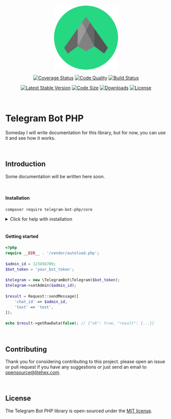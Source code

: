 <p align="center">
<img src="logo.png" alt="logo" width="200" height="200"/>
</p>
<p align="center">
  <a href="https://coveralls.io/r/telegram-bot-php/core?branch=master"><img src="https://coveralls.io/repos/telegram-bot-php/core/badge.png?branch=master" alt="Coverage Status" /></a> 
  <a href="https://scrutinizer-ci.com/g/telegram-bot-php/core/?branch=master"><img src="https://img.shields.io/scrutinizer/g/telegram-bot-php/core/master.svg?style=flat" alt="Code Quality" /></a>
  <a href="https://travis-ci.com/telegram-bot-php/core"><img src="https://travis-ci.com/telegram-bot-php/core.svg?branch=master" alt="Build Status" /></a>
</p>
<p align="center">
  <a href="https://packagist.org/packages/telegram-bot-php/core"><img src="https://img.shields.io/packagist/v/telegram-bot-php/core.svg" alt="Latest Stable Version" /></a>
  <a href="https://packagist.org/packages/telegram-bot-php/core"><img src="https://img.shields.io/github/languages/code-size/telegram-bot-php/core" alt="Code Size" /></a>
  <a href="https://packagist.org/packages/telegram-bot-php/core"><img src="https://img.shields.io/packagist/dt/telegram-bot-php/core" alt="Downloads" /></a>
  <a href="https://packagist.org/packages/telegram-bot-php/core"><img src="https://img.shields.io/github/license/telegram-bot-php/core" alt="License" /></a>
</p>

<br/>

# Telegram Bot PHP

Someday I will write documentation for this library, but for now, you can use it and see how it works.

<br/>

## Introduction

Some documentation will be written here soon.

<br/>

#### Installation

```ssh
composer require telegram-bot-php/core
```

<details>

<summary>Click for help with installation</summary>

## Install Composer

If the above step didn't work, install composer and try again.

#### Debian / Ubuntu

```
sudo apt-get install curl php-curl
curl -s http://getcomposer.org/installer | php
php composer.phar install
```

Composer not found? Use this command instead:

```
php composer.phar require "telegram-bot-php/core"
```

#### Windows:

[Download installer for Windows](https://github.com/jaggedsoft/php-binance-api/#installing-on-windows)

</details>

<br/>

#### Getting started

```php
<?php
require __DIR__ . '/vendor/autoload.php';

$admin_id = 123456789;
$bot_token = 'your_bot_token';

$telegram = new \TelegramBot\Telegram($bot_token);
$telegram->setAdmin($admin_id);

$result = Request::sendMessage([
    'chat_id' => $admin_id,
    'text' => 'text',
]);

echo $result->getRawData(false); // {"ok": true, "result": {...}}
```

<br/>

## Contributing

Thank you for considering contributing to this project. please open an issue or pull request if you have any suggestions or just send an email to [opensource@litehex.com](mailto:opensource@litehex.com).

<br/>

## License

The Telegram Bot PHP library is open-sourced under the [MIT license](https://github.com/telegram-bot-php/core/blob/master/LICENSE).